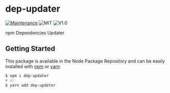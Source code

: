 # dep-updater
[![Maintenance](https://img.shields.io/badge/Maintained%3F-yes-green.svg)](https://github.com/fraxken/dep-updater/commit-activity)
![MIT](https://img.shields.io/github/license/mashape/apistatus.svg)
![V1.0](https://img.shields.io/badge/version-1.0.0-blue.svg)

npm Dependencies Updater

## Getting Started

This package is available in the Node Package Repository and can be easily installed with [npm](https://docs.npmjs.com/getting-started/what-is-npm) or [yarn](https://yarnpkg.com).

```bash
$ npm i dep-updater
# or
$ yarn add dep-updater
```
